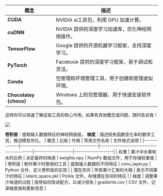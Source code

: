 
| **概念**        | **描述**                                           |
|-----------------|----------------------------------------------------|
| **CUDA**        | NVIDIA ai工具包，利用 GPU 加速计算。    |
| **cuDNN**       | NVIDIA 提供的深度学习加速库，优化神经网络操作。  |
| **TensorFlow**  | Google 提供的开源机器学习框架，支持深度学习。    |
| **PyTorch**     | Facebook 提供的深度学习框架，易于调试和灵活。    |
| **Conda**       | 包管理和环境管理工具，用于创建和管理虚拟环境。    |
| **Chocolatey (choco)** | Windows 上的包管理器，用于快速安装软件包。 |

这样你可以快速了解这些工具的核心作用。如果有其他概念或问题，随时告诉我！

![](d:/BaiduSyncdisk/DyVault/Notes/Diffusion/images/2024-12-31-15-14-44.png)


**卷积层**：提取输入数据特征的神经网络层。
**梯度**：描述损失函数变化率的数学工具，推动模型优化。
| 概念         | 比喻                                   | 作用                                      | 常用文件名称       | 文件格式说明       |
|--------------|----------------------------------------|-------------------------------------------|--------------------|--------------------|
| 权重         | 果汁中水果和水的比例                   | 决定最终的味道                            | weights.npy        | NumPy 数组文件，用于存储权重值 |
| 卷积层       | 制作果汁时使用的工具                   | 提取输入数据的不同特征                  | conv_layer.py      | Python 文件，定义卷积层的实现 |
| 潜在空间     | 所有果汁汇聚的大碗                     | 表示不同果汁的特征                       | latent_space.pkl    | Pickle 文件，存储潜在空间的特征 |
| 梯度         | 调整果汁味道的过程                     | 指导如何改进配方，以减少损失             | gradients.csv       | CSV 文件，记录梯度值和更新信息 |

